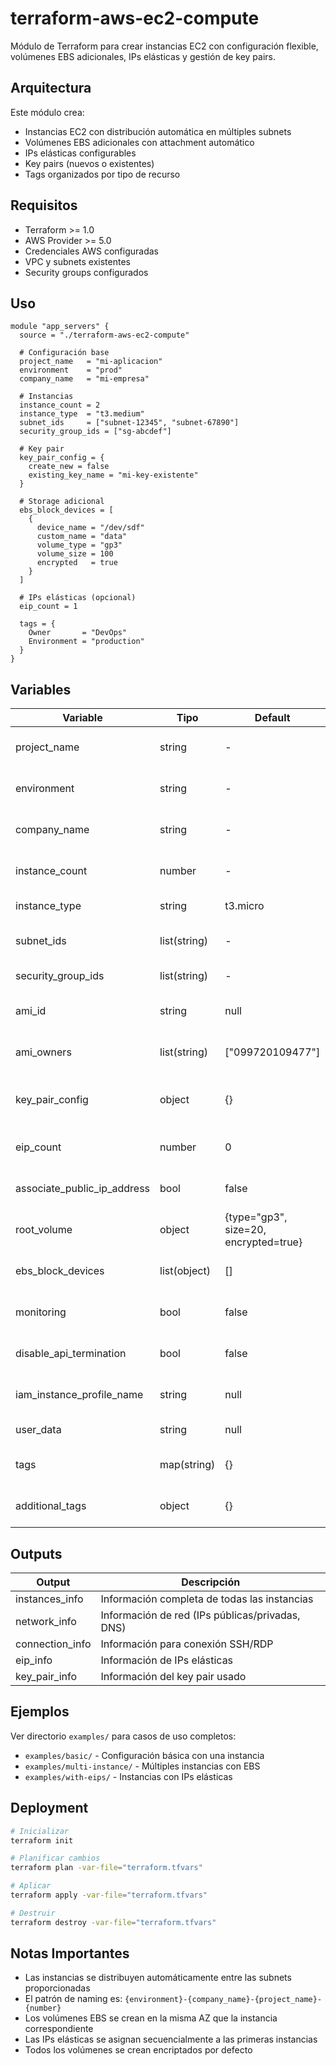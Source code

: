 # terraform-aws-ec2-compute

Módulo de Terraform para crear instancias EC2 con configuración flexible, volúmenes EBS adicionales, IPs elásticas y gestión de key pairs.

## Arquitectura

Este módulo crea:
- Instancias EC2 con distribución automática en múltiples subnets
- Volúmenes EBS adicionales con attachment automático
- IPs elásticas configurables
- Key pairs (nuevos o existentes)
- Tags organizados por tipo de recurso

## Requisitos

- Terraform >= 1.0
- AWS Provider >= 5.0
- Credenciales AWS configuradas
- VPC y subnets existentes
- Security groups configurados

## Uso

```hcl
module "app_servers" {
  source = "./terraform-aws-ec2-compute"
  
  # Configuración base
  project_name   = "mi-aplicacion"
  environment    = "prod"
  company_name   = "mi-empresa"
  
  # Instancias
  instance_count = 2
  instance_type  = "t3.medium"
  subnet_ids     = ["subnet-12345", "subnet-67890"]
  security_group_ids = ["sg-abcdef"]
  
  # Key pair
  key_pair_config = {
    create_new = false
    existing_key_name = "mi-key-existente"
  }
  
  # Storage adicional
  ebs_block_devices = [
    {
      device_name = "/dev/sdf"
      custom_name = "data"
      volume_type = "gp3"
      volume_size = 100
      encrypted   = true
    }
  ]
  
  # IPs elásticas (opcional)
  eip_count = 1
  
  tags = {
    Owner       = "DevOps"
    Environment = "production"
  }
}
```

## Variables

| Variable | Tipo | Default | Descripción |
|----------|------|---------|-------------|
| project_name | string | - | Nombre del proyecto (obligatorio) |
| environment | string | - | Ambiente (dev/qa/prod) (obligatorio) |
| company_name | string | - | Nombre de la empresa (obligatorio) |
| instance_count | number | - | Número de instancias EC2 a crear |
| instance_type | string | t3.micro | Tipo de instancia EC2 |
| subnet_ids | list(string) | - | Lista de subnet IDs donde crear las instancias |
| security_group_ids | list(string) | - | Lista de security group IDs |
| ami_id | string | null | AMI ID específico (usa filtros si es null) |
| ami_owners | list(string) | ["099720109477"] | Propietarios de AMI para búsqueda |
| key_pair_config | object | {} | Configuración de key pair (crear/usar existente) |
| eip_count | number | 0 | Número de IPs elásticas (0 a instance_count) |
| associate_public_ip_address | bool | false | Asignar IP pública automáticamente |
| root_volume | object | {type="gp3", size=20, encrypted=true} | Configuración del volumen root |
| ebs_block_devices | list(object) | [] | Lista de volúmenes EBS adicionales |
| monitoring | bool | false | Habilitar monitoreo detallado |
| disable_api_termination | bool | false | Protección contra terminación |
| iam_instance_profile_name | string | null | Nombre del instance profile IAM |
| user_data | string | null | Script de user data |
| tags | map(string) | {} | Tags comunes para todos los recursos |
| additional_tags | object | {} | Tags específicos por tipo de recurso |

## Outputs

| Output | Descripción |
|--------|-------------|
| instances_info | Información completa de todas las instancias |
| network_info | Información de red (IPs públicas/privadas, DNS) |
| connection_info | Información para conexión SSH/RDP |
| eip_info | Información de IPs elásticas |
| key_pair_info | Información del key pair usado |

## Ejemplos

Ver directorio `examples/` para casos de uso completos:
- `examples/basic/` - Configuración básica con una instancia
- `examples/multi-instance/` - Múltiples instancias con EBS
- `examples/with-eips/` - Instancias con IPs elásticas

## Deployment

```bash
# Inicializar
terraform init

# Planificar cambios
terraform plan -var-file="terraform.tfvars"

# Aplicar
terraform apply -var-file="terraform.tfvars"

# Destruir
terraform destroy -var-file="terraform.tfvars"
```

## Notas Importantes

- Las instancias se distribuyen automáticamente entre las subnets proporcionadas
- El patrón de naming es: `{environment}-{company_name}-{project_name}-{number}`
- Los volúmenes EBS se crean en la misma AZ que la instancia correspondiente
- Las IPs elásticas se asignan secuencialmente a las primeras instancias
- Todos los volúmenes se crean encriptados por defecto
